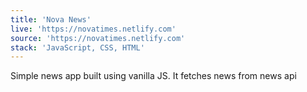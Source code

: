 ```yaml
---
title: 'Nova News'
live: 'https://novatimes.netlify.com'
source: 'https://novatimes.netlify.com'
stack: 'JavaScript, CSS, HTML'
---
```


Simple news app built using vanilla JS. It fetches news from news api
